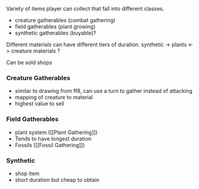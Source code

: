 Variety of items player can collect that fall into different classes.
- creature gatherables (combat gathering)
- field gatherables (plant growing)
- synthetic gatherables (buyable)?
  
Different materials can have different tiers of duration.
synthetic -> plants <-> creature materials ?

Can be sold shops
  
  
### Creature Gatherables
  - similar to drawing from ff8, can use a turn to gather instead of attacking
  - mapping of creature to material
  - highest value to sell

### Field Gatherables
- plant system ([[Plant Gathering]])
- Tends to have longest duration
- Fossils ([[Fossil Gathering]])

### Synthetic 
- shop item
- short duration but cheap to obtain
